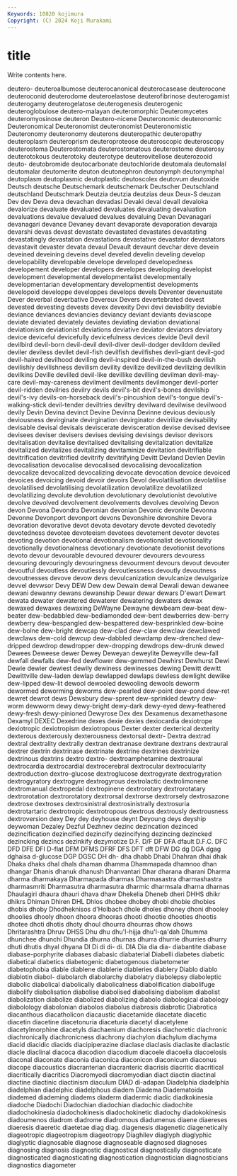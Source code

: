 ```yaml
---
Keywords: 10820 kojimura
Copyright: (C) 2024 Koji Murakami
---
```


# title

Write contents here.



deutero- deuteroalbumose deuterocanonical deuterocasease deuterocone deuteroconid deuterodome deuteroelastose
deuterofibrinose deuterogamist deuterogamy deuterogelatose deuterogenesis deuterogenic deuteroglobulose deutero-malayan deuteromorphic Deuteromycetes
deuteromyosinose deuteron Deutero-nicene Deuteronomic deuteronomic Deuteronomical Deuteronomist deuteronomist Deuteronomistic Deuteronomy
deuteronomy deuterons deuteropathic deuteropathy deuteroplasm deuteroprism deuteroproteose deuteroscopic deuteroscopy deuterostoma
Deuterostomata deuterostomatous deuterostome deuterosy deuterotokous deuterotoky deuterotype deuterovitellose deuterozooid deuto-
deutobromide deutocarbonate deutochloride deutomala deutomalal deutomalar deutomerite deuton deutonephron deutonymph
deutonymphal deutoplasm deutoplasmic deutoplastic deutoscolex deutovum deutoxide Deutsch deutsche Deutschemark
deutschemark Deutscher Deutschland deutschland Deutschmark Deutzia deutzia deutzias deux Deux-S
deuzan Dev dev Deva deva devachan devadasi Devaki deval devall
devaloka devalorize devaluate devaluated devaluates devaluating devaluation devaluations devalue devalued
devalues devaluing Devan Devanagari devanagari devance Devaney devant devaporate devaporation
devaraja devarshi devas devast devastate devastated devastates devastating devastatingly devastation
devastations devastative devastator devastators devastavit devaster devata devaul Devault devaunt
devchar deve devein deveined deveining deveins devel develed develin develing
develop developability developable develope developed developedness developement developer developers developes
developing developist development developmental developmentalist developmentally developmentarian developmentary developmentist developments
developoid developpe developpes develops devels Deventer devenustate Dever deverbal deverbative
Devereux Devers devertebrated devest devested devesting devests devex devexity Devi
devi deviability deviable deviance deviances deviancies deviancy deviant deviants deviascope
deviate deviated deviately deviates deviating deviation deviational deviationism deviationist deviations
deviative deviator deviators deviatory device deviceful devicefully devicefulness devices devide
Devil devil devilbird devil-born devil-devil devil-diver devil-dodger devildom deviled deviler
deviless devilet devil-fish devilfish devilfishes devil-giant devil-god devil-haired devilhood deviling
devil-inspired devil-in-the-bush devilish devilishly devilishness devilism devility devilize devilized devilizing
devilkin devilkins Deville devilled devil-like devillike devilling devilman devil-may-care devil-may-careness
devilment devilments devilmonger devil-porter devil-ridden devilries devilry devils devil's-bit devil's-bones
devilship devil's-ivy devils-on-horseback devil's-pincushion devil's-tongue devil's-walking-stick devil-tender deviltries deviltry devilward
devilwise devilwood devily Devin Devina devinct Devine Devinna Devinne devious
deviously deviousness devirginate devirgination devirginator devirilize devisability devisable devisal devisals
deviscerate devisceration devise devised devisee devisees deviser devisers devises devising
devisings devisor devisors devitalisation devitalise devitalised devitalising devitalization devitalize devitalized
devitalizes devitalizing devitaminize devitation devitrifiable devitrification devitrified devitrify devitrifying Devitt
Devland Devlen Devlin devocalisation devocalise devocalised devocalising devocalization devocalize devocalized
devocalizing devocate devocation devoice devoiced devoices devoicing devoid devoir devoirs
Devol devolatilisation devolatilise devolatilised devolatilising devolatilization devolatilize devolatilized devolatilizing devolute
devolution devolutionary devolutionist devolutive devolve devolved devolvement devolvements devolves devolving
Devon devon Devona Devondra Devonian devonian Devonic devonite Devonna Devonne
Devonport devonport devons Devonshire devonshire Devora devoration devorative devot devota
devotary devote devoted devotedly devotedness devotee devoteeism devotees devotement devoter
devotes devoting devotion devotional devotionalism devotionalist devotionality devotionally devotionalness devotionary
devotionate devotionist devotions devoto devour devourable devoured devourer devourers devouress
devouring devouringly devouringness devourment devours devout devouter devoutful devoutless devoutlessly
devoutlessness devoutly devoutness devoutnesses devove devow devs devulcanization devulcanize devulgarize
devvel devwsor Devy DEW Dew dew Dewain dewal Dewali dewan
dewanee dewani dewanny dewans dewanship Dewar dewar dewars D'ewart Dewart
dewata dewater dewatered dewaterer dewatering dewaters dewax dewaxed dewaxes dewaxing
DeWayne Dewayne dewbeam dew-beat dew-beater dew-bedabbled dew-bediamonded dew-bent dewberries dew-berry
dewberry dew-bespangled dew-bespattered dew-besprinkled dew-boine dew-bolne dew-bright dewcap dew-clad dew-claw
dewclaw dewclawed dewclaws dew-cold dewcup dew-dabbled dewdamp dew-drenched dew-dripped dewdrop
dewdropper dew-dropping dewdrops dew-drunk dewed Dewees Deweese dewer Dewey Deweyan
deweylite Deweyville dew-fall dewfall dewfalls dew-fed dewflower dew-gemmed Dewhirst Dewhurst
Dewi Dewie dewier dewiest dewily dewiness dewinesses dewing Dewitt dewitt
Dewittville dew-laden dewlap dewlapped dewlaps dewless dewlight dewlike dew-lipped dew-lit
dewool dewooled dewooling dewools deworm dewormed deworming deworms dew-pearled dew-point
dew-pond dew-ret dewret dewrot dews Dewsbury dew-sprent dew-sprinkled dewtry dew-worm
dewworm dewy dewy-bright dewy-dark dewy-eyed dewy-feathered dewy-fresh dewy-pinioned Dewyrose Dex
dex Dexamenus dexamethasone Dexamyl DEXEC Dexedrine dexes dexie dexies dexiocardia
dexiotrope dexiotropic dexiotropism dexiotropous Dexter dexter dexterical dexterity dexterous dexterously
dexterousness dextorsal dextr- Dextra dextrad dextral dextrality dextrally dextran dextranase
dextrane dextrans dextraural dextrer dextrin dextrinase dextrinate dextrine dextrines dextrinize
dextrinous dextrins dextro dextro- dextroamphetamine dextroaural dextrocardia dextrocardial dextrocerebral dextrocular
dextrocularity dextroduction dextro-glucose dextroglucose dextrogyrate dextrogyration dextrogyratory dextrogyre dextrogyrous dextrolactic
dextrolimonene dextromanual dextropedal dextropinene dextrorotary dextrorotatary dextrorotation dextrorotatory dextrorsal dextrorse
dextrorsely dextrosazone dextrose dextroses dextrosinistral dextrosinistrally dextrosuria dextrotartaric dextrotropic dextrotropous
dextrous dextrously dextrousness dextroversion dexy Dey dey deyhouse deynt Deyoung
deys deyship deywoman Dezaley Dezful Dezhnev dezinc dezincation dezinced dezincification
dezincified dezincify dezincifying dezincing dezincked dezincking dezincs dezinkify dezymotize D.F.
D/F DF DFA dfault D.F.C. DFC DFD DFE DFI D-flat
DFM DFMS DFRF DFS DFT dft DFW DG dg DGA
dgag dghaisa d-glucose DGP DGSC DH dh- dha dhabb Dhabi
Dhahran dhai dhak Dhaka dhaks dhal dhals dhaman dhamma Dhammapada
dhamnoo dhan dhangar Dhanis dhanuk dhanush Dhanvantari Dhar dharana dharani
Dharma dharma dharmakaya Dharmapada dharmas Dharmasastra dharmashastra dharmasmriti Dharmasutra dharmasutra
dharmic dharmsala dharna dharnas Dhaulagiri dhaura dhauri dhava dhaw Dhekelia
Dheneb dheri DHHS dhikr dhikrs Dhiman Dhiren DHL Dhlos dhobee
dhobey dhobi dhobie dhobies dhobis dhoby Dhodheknisos d'Holbach dhole dholes
dhoney dhoni dhooley dhoolies dhooly dhoon dhoora dhooras dhooti dhootie
dhooties dhootis dhotee dhoti dhotis dhoty dhoul dhourra dhourras dhow
dhows Dhritarashtra Dhruv DHSS Dhu dhu dhu'l-hijja dhu'l-qa'dah Dhumma dhunchee
dhunchi Dhundia dhurna dhurnas dhurra dhurrie dhurries dhurry dhuti dhutis
dhyal dhyana DI Di di di- di. DIA Dia dia
dia- diabantite diabase diabase-porphyrite diabases diabasic diabaterial Diabelli diabetes diabetic
diabetical diabetics diabetogenic diabetogenous diabetometer diabetophobia diable diablene diablerie diableries
diablery Diablo diablo diablotin diabol- diabolarch diabolarchy diabolatry diabolepsy diaboleptic
diabolic diabolical diabolically diabolicalness diabolification diabolifuge diabolify diabolisation diabolise diabolised
diabolising diabolism diabolist diabolization diabolize diabolized diabolizing diabolo diabological diabology
diabolology diabolonian diabolos diabolus diabrosis diabrotic Diabrotica diacanthous diacatholicon diacaustic
diacetamide diacetate diacetic diacetin diacetine diacetonuria diaceturia diacetyl diacetylene diacetylmorphine
diacetyls diachaenium diachoresis diachoretic diachronic diachronically diachronicness diachrony diachylon diachylum
diachyma diacid diacidic diacids diacipiperazine diaclase diaclasis diaclasite diaclastic diacle
diaclinal diacoca diacodion diacodium diacoele diacoelia diacoelosis diaconal diaconate diaconia
diaconica diaconicon diaconicum diaconus diacope diacoustics diacranterian diacranteric diacrisis diacritic
diacritical diacritically diacritics Diacromyodi diacromyodian diact diactin diactinal diactine diactinic
diactinism diaculum DIAD di-adapan Diadelphia diadelphia diadelphian diadelphic diadelphous diadem
Diadema Diadematoida diademed diademing diadems diaderm diadermic diadic diadkokinesia diadoche
Diadochi Diadochian diadochian diadochic diadochite diadochokinesia diadochokinesis diadochokinetic diadochy diadokokinesis
diadoumenos diadrom diadrome diadromous diadumenus diaene diaereses diaeresis diaeretic diaetetae
diag diag. diagenesis diagenetic diagenetically diageotropic diageotropism diageotropy Diaghilev diaglyph
diaglyphic diaglyptic diagnosable diagnose diagnoseable diagnosed diagnoses diagnosing diagnosis diagnostic
diagnostical diagnostically diagnosticate diagnosticated diagnosticating diagnostication diagnostician diagnosticians diagnostics diagometer
